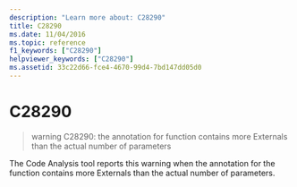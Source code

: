 ```yaml
---
description: "Learn more about: C28290"
title: C28290
ms.date: 11/04/2016
ms.topic: reference
f1_keywords: ["C28290"]
helpviewer_keywords: ["C28290"]
ms.assetid: 33c22d66-fce4-4670-99d4-7bd147dd05d0
---
```

# C28290

> warning C28290: the annotation for function contains more Externals than the actual number of parameters

The Code Analysis tool reports this warning when the annotation for the function contains more Externals than the actual number of parameters.
